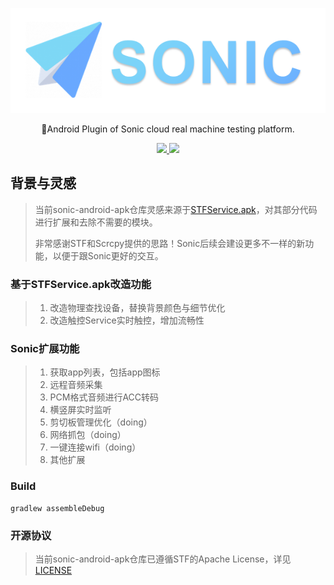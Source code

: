 <p align="center">
  <img src="https://raw.githubusercontent.com/SonicCloudOrg/sonic-server/main/logo.png">
</p>
<p align="center">🎉Android Plugin of Sonic cloud real machine testing platform.</p>
<p align="center">
  <a href="#">  
    <img src="https://img.shields.io/github/v/release/SonicCloudOrg/sonic-android-apk?include_prereleases">
  </a>
   <a href="#">  
    <img src="https://img.shields.io/github/downloads/SonicCloudOrg/sonic-android-apk/total">
  </a>
</p>

## 背景与灵感
> 当前sonic-android-apk仓库灵感来源于[STFService.apk](https://github.com/DeviceFarmer/STFService.apk)，对其部分代码进行扩展和去除不需要的模块。
>
> 非常感谢STF和Scrcpy提供的思路！Sonic后续会建设更多不一样的新功能，以便于跟Sonic更好的交互。

### 基于STFService.apk改造功能
> 1. 改造物理查找设备，替换背景颜色与细节优化
> 2. 改造触控Service实时触控，增加流畅性

### Sonic扩展功能
> 1. 获取app列表，包括app图标
> 2. 远程音频采集
> 3. PCM格式音频进行ACC转码
> 4. 横竖屏实时监听
> 5. 剪切板管理优化（doing）
> 6. 网络抓包（doing）
> 7. 一键连接wifi（doing）
> 8. 其他扩展

### Build
```
gradlew assembleDebug
```

### 开源协议

> 当前sonic-android-apk仓库已遵循STF的Apache License，详见[LICENSE](LICENSE)
